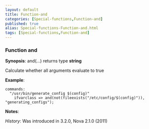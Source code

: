 ```yaml
---
layout: default
title: Function-and
categories: [Special-functions,Function-and]
published: true
alias: Special-functions-Function-and.html
tags: [Special-functions,Function-and]
---
```


### Function and

**Synopsis**: and(...) returns type **string**

  

Calculate whether all arguments evaluate to true

**Example**:  
   

```
commands:
  "/usr/bin/generate_config $(config)"
    ifvarclass => and(not(fileexists("/etc/config/$(config)")), "generating_configs");
```

**Notes**:  
   
 *History*: Was introduced in 3.2.0, Nova 2.1.0 (2011)

